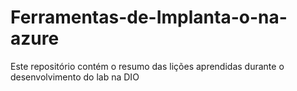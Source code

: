 # Ferramentas-de-Implanta-o-na-azure
Este repositório contém o resumo das lições aprendidas durante o desenvolvimento do lab na DIO
